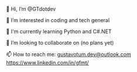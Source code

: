 👋 Hi, I’m @GTdotdev

👀 I’m interested in coding and tech general

🌱 I'm currently learning Python and C#.NET

💞️ I’m looking to collaborate on (no plans yet)

📫 How to reach me: 
gustavotum.dev@outlook.com
https://www.linkedin.com/in/gfmt/



<!---
GTdotdev/GTdotdev is a ✨ special ✨ repository because its `README.md` (this file) appears on your GitHub profile.
You can click the Preview link to take a look at your changes.
--->

